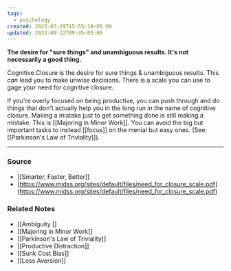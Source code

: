 ```yaml
---
tags:
  - psychology
created: 2023-07-29T15:55:19-05:00
updated: 2023-08-22T09:45-05:00
---
```

**The desire for "sure things" and unambiguous results. It's not necessarily a good thing.**

Cognitive Closure is the desire for sure things & unambiguous results. This *can* lead you to make unwise decisions. There is a scale you can use to gage your need for cognitive closure. 

If you're overly focused on being productive, you can push through and do things that don't actually help you in the long run in the name of cognitive closure. Making a mistake just to get something done is still making a mistake. This is [[Majoring in Minor Work]]. You can avoid the big but important tasks to instead [[focus]] on the menial but easy ones. (See: [[Parkinson's Law of Triviality]]).

---

### Source
- [[Smarter, Faster, Better]]
- [https://www.midss.org/sites/default/files/need_for_closure_scale.pdf](https://www.midss.org/sites/default/files/need_for_closure_scale.pdf)

### Related Notes
- [[Ambiguity ]] 
- [[Majoring in Minor Work]] 
- [[Parkinson's Law of Triviality]] 
- [[Productive Distraction]]
- [[Sunk Cost Bias]]
- [[Loss Aversion]]